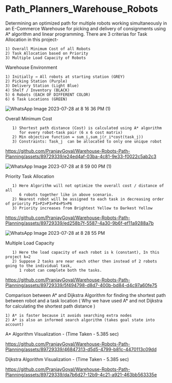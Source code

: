 # Path_Planners_Warehouse_Robots
Determining an optimized path for multiple robots working simultaneously in an E-Commerce Warehouse for picking and delivery of consignments using A* algorithm and linear programming.
There are 3 criterias for Task Allocation in this project-

    1) Overall Minimum Cost of all Robots
    2) Task Allocation based on Priority
    3) Multiple Load Capacity of Robots

Warehouse Environment 

    1) Initially → All robots at starting station (GREY)
    2) Picking Station (Purple)
    3) Delivery Station (Light Blue)
    4) Shelf / Inventory (BLACK)
    5) 6 Robots (EACH OF DIFFERENT COLOR)
    6) 6 Task Locations (GREEN)

![WhatsApp Image 2023-07-28 at 8 16 36 PM (1)](https://github.com/PranjayGoyal/Warehouse-Robots-Path-Planning/assets/89729339/da4ce2f9-580a-40d8-9b29-10ea9e9468ec)


Overall Minimum Cost

       1) Shortest path distance (Cost) is calculated using A* algorithm 
          for every robot-task pair (6 x 6 cost matrix)
       2) Min objective function = sum_i,sum_j(r_i*cost(task_j))
       3) Constraints: Task_j  can be allocated to only one unique robot

https://github.com/PranjayGoyal/Warehouse-Robots-Path-Planning/assets/89729339/e24ed4af-03ba-4c81-9e33-f0022c5ab2c3

![WhatsApp Image 2023-07-28 at 8 59 00 PM (1)](https://github.com/PranjayGoyal/Warehouse-Robots-Path-Planning/assets/89729339/c401d064-35c1-45e5-9d43-7076830fcfc2)


Priority Task Allocation

       1) Here Algorithm will not optimize the overall cost / distance of all
          6 robots together like in above scenario.
       2) Nearest robot will be assigned to each task in decreasing order of priority P1>P2>P3>P4>P5>P6
       3) Priority increases from Brightest Yellow to Darkest Yellow
       
https://github.com/PranjayGoyal/Warehouse-Robots-Path-Planning/assets/89729339/ed258b7f-5587-4a30-9b6f-ef11a9288a7b

![WhatsApp Image 2023-07-28 at 8 28 55 PM](https://github.com/PranjayGoyal/Warehouse-Robots-Path-Planning/assets/89729339/f2e71396-2167-4714-aec5-80aa0066fc23)


Multiple Load Capacity

       1) Here the load capacity of each robot is k (constant), In this project k=2
       2) Suppose 2 tasks are near each other then instead of 2 robots going to the individual task, 
          1 robot can complete both the tasks.
   
https://github.com/PranjayGoyal/Warehouse-Robots-Path-Planning/assets/89729339/5f494798-d8d7-400b-bd84-d4c97a60fe75



Comparison between A* and Dijkstra Algorithm for finding the shortest path between robot and a task location
( Why we have used A* and not Dijkstra for calculating the shortest path distance )

    1) A* is faster because it avoids searching extra nodes
    2) A* is also an informed search algorithm (takes goal state into account)

A* Algorithm Visualization - (Time Taken - 5.385 sec)

https://github.com/PranjayGoyal/Warehouse-Robots-Path-Planning/assets/89729339/46847313-d5d5-4799-b81c-4470113c09dd


Dijkstra Algorithm Visualization - (Time Taken - 5.385 sec)

https://github.com/PranjayGoyal/Warehouse-Robots-Path-Planning/assets/89729339/da7b6d27-12b9-4c21-a921-463bb563335e









